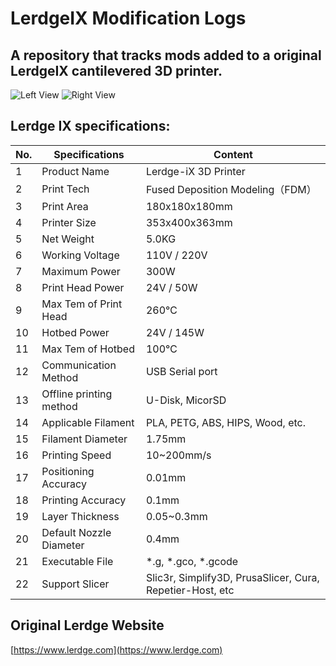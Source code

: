 # LerdgeIX Modification Logs
## A repository that tracks mods added to a original LerdgeIX cantilevered 3D printer.
![Left View](./LerdgeIXModLogs/LeftView.jpg)
![Right View](./LerdgeIXModLogs/RightView.jpg)

## Lerdge IX specifications:

| No. | Specifications                | Content                                                                 |
|-----|-------------------------------|-------------------------------------------------------------------------|
| 1   | Product Name                  | Lerdge-iX 3D Printer                                                    |
| 2   | Print Tech                    | Fused Deposition Modeling（FDM）                                         |
| 3   | Print Area                    | 180x180x180mm                                                           |
| 4   | Printer Size                  | 353x400x363mm                                                           |
| 5   | Net Weight                    | 5.0KG                                                                   |
| 6   | Working Voltage               | 110V / 220V                                                             |
| 7   | Maximum Power                 | 300W                                                                    |
| 8   | Print Head Power              | 24V / 50W                                                               |
| 9   | Max Tem of Print Head         | 260℃                                                                    |
| 10  | Hotbed Power                  | 24V / 145W                                                              |
| 11  | Max Tem of Hotbed             | 100℃                                                                    |
| 12  | Communication Method          | USB Serial port                                                         |
| 13  | Offline printing method       | U-Disk, MicorSD                                                         |
| 14  | Applicable Filament           | PLA, PETG, ABS, HIPS, Wood, etc.                                        |
| 15  | Filament Diameter             | 1.75mm                                                                  |
| 16  | Printing Speed                | 10~200mm/s                                                              |
| 17  | Positioning Accuracy          | 0.01mm                                                                  |
| 18  | Printing Accuracy             | 0.1mm                                                                   |
| 19  | Layer Thickness               | 0.05~0.3mm                                                              |
| 20  | Default Nozzle Diameter       | 0.4mm                                                                   |
| 21  | Executable File               | *.g, *.gco, *.gcode                                                     |
| 22  | Support Slicer                | Slic3r, Simplify3D, PrusaSlicer, Cura, Repetier-Host, etc               |

## Original Lerdge Website
[https://www.lerdge.com](https://www.lerdge.com)
